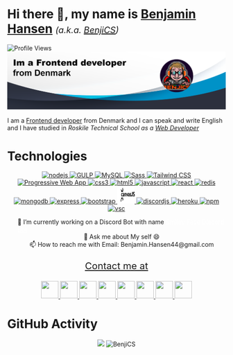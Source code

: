 <h1 style="font-weight: 700"> Hi there 👋, my name is <span style="text-decoration: underline">Benjamin Hansen</span> <i style="font-size: 20px; font-weight: 400">(a.k.a. <span style="text-decoration: underline">BenjiCS</span>)</i> </h1>
<img src="https://gpvc.arturio.dev/BenjiCS" alt="Profile Views"/>
<img src="https://raw.githubusercontent.com/BenjiCS/BenjiCS/master/banner.png" alt="banner"/>

<p>I am a <span style="text-decoration: underline">Frontend developer</span> from Denmark and I can speak and write English and I have studied in <i>Roskile Technical School as a</i> <i style="text-decoration: underline">Web Developer</i></p>

<h1>Technologies</h1>
<p align="center">
  <a text-decoration="none" href="https://nodejs.org/" title="Node.js">
    <img src="https://devicons.github.io/devicon/devicon.git/icons/nodejs/nodejs-original-wordmark.svg" alt="nodejs" width="40" height="40"/>
  </a>
  <a href="https://gulpjs.com/docs/en/getting-started/quick-start" title="GULP">
    <img src="https://upload.wikimedia.org/wikipedia/commons/7/72/Gulp.js_Logo.svg" alt="GULP" width="40" height="40"/>
  </a>
  <a href="https://dev.mysql.com/doc/" title="MySQL">
    <img src="https://pngimg.com/uploads/mysql/mysql_PNG23.png" alt="MySQL" width="40" height="40"/>
  </a>
  <a href="https://sass-lang.com/documentation" title="Sass">
    <img src="https://upload.wikimedia.org/wikipedia/commons/9/96/Sass_Logo_Color.svg" alt="Sass" width="40" height="40"/>
  </a>
  <a href="https://tailwindcss.com/docs/installation" title="TailwindCSS">
    <img src="https://i.imgur.com/osWktCq.png" alt="Tailwind CSS" width="40" height="40"/>
  </a>
  <a href="https://en.wikipedia.org/wiki/Progressive_web_application" title="ProgressiveWebApp">
    <img src="https://upload.wikimedia.org/wikipedia/commons/d/d5/Progressive_Web_Apps_Logo.svg" alt="Progressive Web App" width="40" height="40"/>
  </a>
  <a href="https://www.w3.org/TR/CSS2/" title="Cascading Style Sheet">
    <img src="https://devicons.github.io/devicon/devicon.git/icons/css3/css3-original-wordmark.svg" alt="css3" width="40" height="40"/>
  </a>
  <a href="https://html.spec.whatwg.org/" title="HyperText Markup Language">
    <img src="https://devicons.github.io/devicon/devicon.git/icons/html5/html5-original-wordmark.svg" alt="html5" width="40" height="40"/>
  </a>
  <a href="https://en.wikipedia.org/wiki/JavaScript" title="JavaScript">
    <img src="https://devicons.github.io/devicon/devicon.git/icons/javascript/javascript-original.svg" alt="javascript" width="40" height="40"/>
  </a>
  <a href="https://reactjs.org/" title="ReactJs">
    <img src="https://devicons.github.io/devicon/devicon.git/icons/react/react-original-wordmark.svg" alt="react" width="40" height="40"/>
  </a>
  <a href="https://redis.io/" title="Redis">
    <img src="https://devicons.github.io/devicon/devicon.git/icons/redis/redis-original-wordmark.svg" alt="redis" width="40" height="40"/>
  </a>
  <a href="https://www.mongodb.com/" title="MongoDB">
    <img src="https://devicons.github.io/devicon/devicon.git/icons/mongodb/mongodb-original-wordmark.svg" alt="mongodb" width="40" height="40"/> 
  </a>
  <a href="http://expressjs.com/" title="ExpressJs">
    <img src="https://devicons.github.io/devicon/devicon.git/icons/express/express-original-wordmark.svg" alt="express" width="40" height="40"/>
  <a href="https://getbootstrap.com/" title="Bootstrap">
    <img src="https://devicons.github.io/devicon/devicon.git/icons/bootstrap/bootstrap-plain.svg" alt="bootstrap" width="40" height="40"/>
  </a>
  <a href="https://canvasjs.com/" title="CanvasJs">
    <img src="https://raw.githubusercontent.com/Hardik0307/Hardik0307/master/assets/canvasjs-charts.svg" alt="canvasjs" width="40" height="40"/>
  </a>
  <a href="https://discord.js.org/" title="DiscordJs">
    <img src="https://discord.js.org/static/logo-square.png" alt="discordjs" width="40" height="40"/>
  </a>
  <a href="https://heroku.com/" title="Heroku">
    <img src="https://brand.heroku.com/static/media/heroku-logotype-vertical.f7e1193f.svg" alt="heroku" width="40" height="40"/>
  </a>
  <a href="https://www.npmjs.com/" title="Node Package Manager">
    <img src="https://clipground.com/images/npm-logo-png-6.png" alt="npm" width="40" height="40"/>
  </a>
  <a href="https://code.visualstudio.com/" title="Visual Studio Code">
    <img src="https://upload.wikimedia.org/wikipedia/commons/thumb/9/9a/Visual_Studio_Code_1.35_icon.svg/1200px-Visual_Studio_Code_1.35_icon.svg.png" alt="vsc" width="40" height="40">
  </a>
 </p>
 
<ul style="display: flex; align-items: center; flex-direction: column;">
  <p style="margin: 0">
    🔭 I’m currently working on a Discord Bot with name <a href="https://github.com/BenjiCS/Smiley-Face-Discord-Bot" target="blank" style="color: #ffffff; text-decoration: underline">Smiley Face Discord Bot</a>
  </p>
  <p style="margin: 0">
    💬 Ask me about My self 😄
  </p>
  <p style="margin: 0">
    📫 How to reach me with Email: Benjamin.Hansen44@gmail.com
  </p>
</ul>
 

<p align="center" style="font-size: 22px; text-decoration: underline">Contact me at</p>
 <p align="center">
<a href='https://github.com/BenjiCS' target="blank">
<img src='https://icongr.am/devicon/github-original-wordmark.svg?size=128&color=currentColor' width='40' height='40'>
</a>
<a href='https://www.linkedin.com/in/benjaminhansen44/' target="blank">
<img src='https://image.flaticon.com/icons/svg/174/174857.svg' width='40' height='40'>
</a>
<a href='https://www.facebook.com/BenjiCSHD' target="blank">
<img src='https://image.flaticon.com/icons/svg/1384/1384053.svg' width='40' height='40'>
</a>
<a href='https://www.instagram.com/BenjiCSDK/' target="blank">
<img src='https://image.flaticon.com/icons/svg/1384/1384063.svg' width='40' height='40'>
</a>
<a href='https://stackoverflow.com/users/10927248' target="blank">
<img src='https://cdn.sstatic.net/Sites/stackoverflow/company/Img/logos/so/so-icon.svg?v=f13ebeedfa9e' width='40' height='40'>
</a>
<a href='https://dev.to/BenjiCS' target="blank">
<img src='https://cdn.jsdelivr.net/npm/simple-icons@3.0.1/icons/dev-dot-to.svg' width='40' height='40'>
</a>
<a href='https://codepen.io/BenjiCS' target="blank">
<img src='https://image.flaticon.com/icons/svg/785/785252.svg' width='40' height='40'>
</a>
<a href='https://steamcommunity.com/id/BenjiCSHD/' target="blank">
<img src='https://www.seekicon.com/free-icon-download/steam-icon_3.svg' width='40' height='40'>
</a>
</p>

 <h1>GitHub Activity</h1>
 <p align="center">
<img height="150px" src="https://github-readme-stats.vercel.app/api?username=BenjiCS&show_icons=true&count_private=true&theme=tokyonight" />&nbsp;<img height="150px" src="https://github-readme-stats.vercel.app/api/top-langs/?username=BenjiCS&layout=compact&count_private=true&theme=tokyonight" alt="BenjiCS" />
</p>
